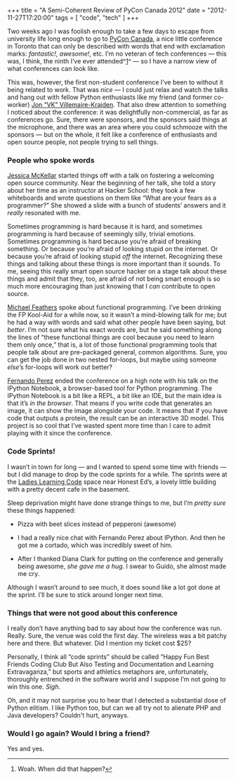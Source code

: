 +++
title = "A Semi-Coherent Review of PyCon Canada 2012"
date = "2012-11-27T17:20:00"
tags = [ "code", "tech" ]
+++

Two weeks ago I was foolish enough to take a few days to escape from
university life long enough to go to [PyCon Canada](http://pycon.ca), a
nice little conference in Toronto that can only be described with words
that end with exclamation marks: *fantastic!*, *awesome!*, etc. I’m no
veteran of tech conferences — this was, I think, the ninth I’ve ever
attended^[1](#fn1)^ — so I have a narrow view of what conferences can
look like.

This was, however, the first non-student conference I’ve been to without
it being related to work. That was *nice* — I could just relax and watch
the talks and hang out with fellow Python enthusiasts like my friend
(and former co-worker) [Jon “VK” Villemaire-Krajden](http://j-vk.com).
That also drew attention to something I noticed about the conference: it
was delightfully non-commercial, as far as conferences go. Sure, there
were sponsors, and the sponsors said things at the microphone, and there
was an area where you could schmooze with the sponsors — but on the
whole, it felt like a conference of enthusiasts and open source people,
not people trying to sell things.

### People who spoke words

[Jessica
McKellar](http://pyvideo.org/video/1560/saturday-morning-keynote)
started things off with a talk on fostering a welcoming open source
community. Near the beginning of her talk, she told a story about her
time as an instructor at Hacker School: they took a few whiteboards and
wrote questions on them like “What are your fears as a programmer?” She
showed a slide with a bunch of students’ answers and it *really*
resonated with me.

Sometimes programming is hard because it is hard, and sometimes
programming is hard because of seemingly silly, trivial emotions.
Sometimes programming is hard because you’re afraid of breaking
something. Or because you’re afraid of looking stupid on the internet.
Or because you’re afraid of looking stupid *off* the internet.
Recognizing these things and talking about these things is more
important than it sounds. To me, seeing this really smart open source
hacker on a stage talk about these things and admit that they, too, are
afraid of not being smart enough is so much more encouraging than just
knowing that I *can* contribute to open source.

[Michael Feathers](https://www.youtube.com/watch?v=8gkrE6q9Tzw) spoke
about functional programming. I’ve been drinking the FP Kool-Aid for a
while now, so it wasn’t a mind-blowing talk for me; but he had a way
with words and said what other people have been saying, but *better*.
I’m not sure what his exact words are, but he said something along the
lines of “these functional things are cool because you need to learn
them only once,” that is, a lot of those functional programming tools
that people talk about are pre-packaged general, common algorithms.
Sure, you can get the job done in two nested for-loops, but maybe using
someone *else*’s for-loops will work out better?

[Fernando
Perez](http://pyvideo.org/video/1605/science-and-python-retrospective-of-a-mostly-s)
ended the conference on a high note with his talk on the IPython
Notebook, a browser-based tool for Python programming. The IPython
Notebook is a bit like a REPL, a bit like an IDE, but the main idea is
that it’s *in the browser*. That means if you write code that generates
an image, it can show the image alongside your code. It means that if
you have code that outputs a protein, the result can be an interactive
3D model. This project is so cool that I’ve wasted spent more time than
I care to admit playing with it since the conference.

### Code Sprints!

I wasn’t in town for long — and I wanted to spend some time with friends
— but I did manage to drop by the code sprints for a while. The sprints
were at the [Ladies Learning Code](http://ladieslearningcode.com/) space
near Honest Ed’s, a lovely little building with a pretty decent cafe in
the basement.

Sleep deprivation might have done strange things to me, but I’m *pretty
sure* these things happened:

-   Pizza with beet slices instead of pepperoni (awesome)

-   I had a really nice chat with Fernando Perez about IPython. And then
    he got me a cortado, which was incredibly sweet of him.

-   After I thanked Diana Clark for putting on the conference and
    generally being awesome, *she gave me a hug*. I swear to Guido, she
    almost made me cry.

Although I wasn’t around to see much, it does sound like a lot got done
at the sprint. I’ll be sure to stick around longer next time.

### Things that were not good about this conference

I really don’t have anything bad to say about how the conference was
run. Really. Sure, the venue was cold the first day. The wireless was a
bit patchy here and there. But whatever. Did I mention my ticket cost
$25?

Personally, I think all “code sprints” should be called “Happy Fun Best
Friends Coding Club But Also Testing and Documentation and Learning
Extravaganza,” but sports and athletics metaphors are, unfortunately,
thoroughly entrenched in the software world and I suppose I’m not going
to win this one. *Sigh*.

Oh, and it may not surprise you to hear that I detected a substantial
dose of Python elitism. I like Python too, but can we all try not to
alienate PHP and Java developers? Couldn't hurt, anyways.

### Would I go again? Would I bring a friend?

Yes and yes.

* * * * *

1.  Woah. When did that happen?[↩](#fnref1)



